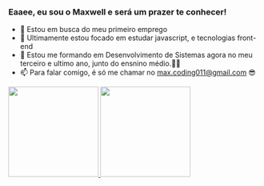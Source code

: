 ### Eaaee, eu sou o Maxwell e será um prazer te conhecer!

- 🔭 Estou em busca do meu primeiro emprego
- 🌱 Ultimamente estou focado em estudar javascript, e tecnologias front-end
- 💬 Estou me formando em Desenvolvimento de Sistemas agora no meu terceiro e ultimo ano, junto do ensnino médio.👨‍🎓
- 📫 Para falar comigo, é só me chamar no max.coding011@gmail.com 😎

 <div>
  <a href="https://github.com/Maxwell-Santos">
  <img height="180em" src="https://github-readme-stats.vercel.app/api?username=Maxwell-Santos&show_icons=true&theme=dark&include_all_commits=true&count_private=true"/>
  <img height="180em" src="https://github-readme-stats.vercel.app/api/top-langs/?username=Maxwell-Santos&layout=compact&langs_count=7&theme=dark"/>
</div>
